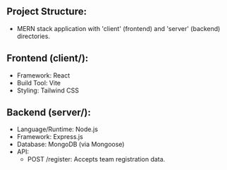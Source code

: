 ## Project Structure:
- MERN stack application with 'client' (frontend) and 'server' (backend) directories.

## Frontend (client/):
- Framework: React
- Build Tool: Vite
- Styling: Tailwind CSS

## Backend (server/):
- Language/Runtime: Node.js
- Framework: Express.js
- Database: MongoDB (via Mongoose)
- API:
  - POST /register: Accepts team registration data.
